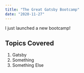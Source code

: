 ```yaml
---
title: "The Great Gatsby Bootcamp"
date: "2020-11-27"
---
```


I just launched a new bootcamp!

## Topics Covered

1. Gatsby
2. Something
3. Something Else
